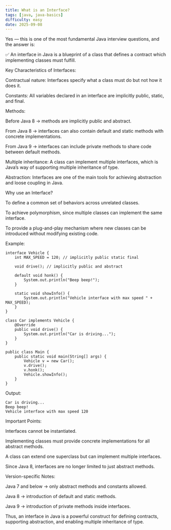 ```yaml
---
title: What is an Interface?
tags: [java, java-basics]
difficulty: easy
date: 2025-09-08
---
```


Yes — this is one of the most fundamental Java interview questions, and the answer is:

✅ An interface in Java is a blueprint of a class that defines a contract which implementing classes must fulfill.

Key Characteristics of Interfaces:

Contractual nature: Interfaces specify what a class must do but not how it does it.

Constants: All variables declared in an interface are implicitly public, static, and final.

Methods:

Before Java 8 → methods are implicitly public and abstract.

From Java 8 → interfaces can also contain default and static methods with concrete implementations.

From Java 9 → interfaces can include private methods to share code between default methods.

Multiple inheritance: A class can implement multiple interfaces, which is Java’s way of supporting multiple inheritance of type.

Abstraction: Interfaces are one of the main tools for achieving abstraction and loose coupling in Java.

Why use an Interface?

To define a common set of behaviors across unrelated classes.

To achieve polymorphism, since multiple classes can implement the same interface.

To provide a plug-and-play mechanism where new classes can be introduced without modifying existing code.

Example:
```
interface Vehicle {
    int MAX_SPEED = 120; // implicitly public static final

    void drive(); // implicitly public and abstract

    default void honk() {
        System.out.println("Beep beep!");
    }

    static void showInfo() {
        System.out.println("Vehicle interface with max speed " + MAX_SPEED);
    }
}

class Car implements Vehicle {
    @Override
    public void drive() {
        System.out.println("Car is driving...");
    }
}

public class Main {
    public static void main(String[] args) {
        Vehicle v = new Car();
        v.drive();
        v.honk();
        Vehicle.showInfo();
    }
}
```

Output:
```
Car is driving...
Beep beep!
Vehicle interface with max speed 120
```

Important Points:

Interfaces cannot be instantiated.

Implementing classes must provide concrete implementations for all abstract methods.

A class can extend one superclass but can implement multiple interfaces.

Since Java 8, interfaces are no longer limited to just abstract methods.

Version-specific Notes:

Java 7 and below → only abstract methods and constants allowed.

Java 8 → introduction of default and static methods.

Java 9 → introduction of private methods inside interfaces.

Thus, an interface in Java is a powerful construct for defining contracts, supporting abstraction, and enabling multiple inheritance of type.
